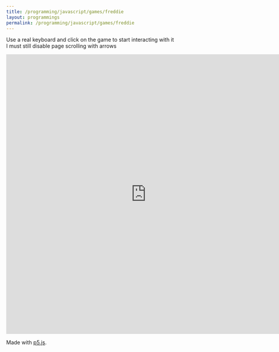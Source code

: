 ```yaml
---
title: /programming/javascript/games/freddie
layout: programmings
permalink: /programming/javascript/games/freddie
---
```


<!-- <h1>Freddie game</h1> -->

<p>Use a real keyboard and click on the game to start interacting with it<br>I must still disable page scrolling with arrows</p>

<iframe src="https://editor.p5js.org/Plotkine/present/_6t0LDFnp" width="750px" height="750px" frameBorder="0" title="freddieGame"></iframe>

<p>Made with <a href="https://p5js.org/" target="_blank" rel="noopener noreferrer">p5.js</a>.</p>

